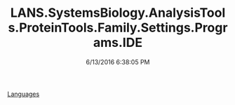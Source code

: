 ﻿---
title: LANS.SystemsBiology.AnalysisTools.ProteinTools.Family.Settings.Programs.IDE
date: 6/13/2016 6:38:05 PM
---

[Languages](T-LANS.SystemsBiology.AnalysisTools.ProteinTools.Family.Settings.Programs.IDE.Languages.html)

